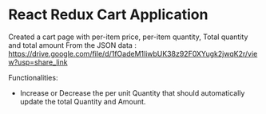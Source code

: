 # React Redux Cart Application

 Created a cart page with per-item price, per-item quantity, Total quantity and total amount
 From the JSON data : https://drive.google.com/file/d/1fOadeM1liwbUK38z92F0XYugk2jwqK2r/view?usp=share_link
 
 Functionalities:
 * Increase or Decrease the per unit Quantity that should automatically update the total Quantity and Amount.
